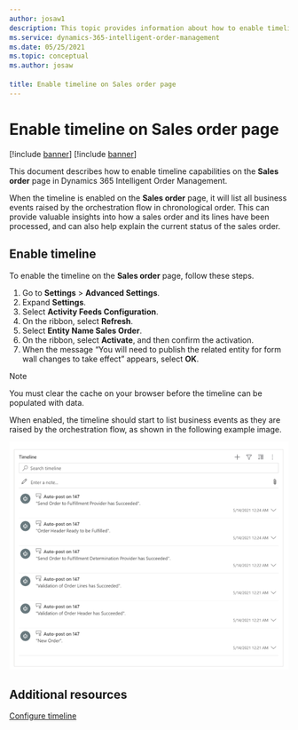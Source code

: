 ```yaml
---
author: josaw1
description: This topic provides information about how to enable timeline capabilities in Dynamics 365 Intelligent Order Management.
ms.service: dynamics-365-intelligent-order-management
ms.date: 05/25/2021
ms.topic: conceptual
ms.author: josaw

title: Enable timeline on Sales order page
---
```



# Enable timeline on Sales order page

[!include [banner](includes/banner.md)]
[!include [banner](includes/preview-banner.md)]

This document describes how to enable timeline capabilities on the **Sales order** page in Dynamics 365 Intelligent Order Management. 

When the timeline is enabled on the **Sales order** page, it will list all business events raised by the orchestration flow in chronological order. This can provide valuable insights into how a sales order and its lines have been processed, and can also help explain the current status of the sales order.

## Enable timeline

To enable the timeline on the **Sales order** page, follow these steps.

1.	Go to **Settings** > **Advanced Settings**. 
2.	Expand **Settings**. 
3.	Select **Activity Feeds Configuration**.
4.	On the ribbon, select **Refresh**. 
5.	Select **Entity Name Sales Order**. 
6.	On the ribbon, select **Activate**, and then confirm the activation.
7.	When the message “You will need to publish the related entity for form wall changes to take effect” appears, select **OK**.

> [!NOTE]
> You must clear the cache on your browser before the timeline can be populated with data.

When enabled, the timeline should start to list business events as they are raised by the orchestration flow, as shown in the following example image. 

![Timeline of business events.](media/timeline.png)

## Additional resources

[Configure timeline](/dynamics365/customer-service/customer-service-hub-user-guide-timeline-admin)
